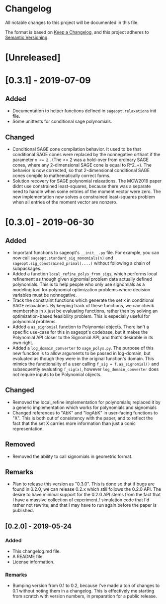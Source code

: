# Changelog
All notable changes to this project will be documented in this file.

The format is based on [Keep a Changelog](https://keepachangelog.com/en/1.0.0/),
and this project adheres to [Semantic Versioning](https://semver.org/spec/v2.0.0.html).

# [Unreleased]


# [0.3.1] - 2019-07-09
## Added
 - Documentation to helper functions defined in ``sageopt.relaxations`` init file.
 - Some unittests for conditional sage polynomials.
## Changed
 - Conditional SAGE cone compilation behavior. It used to be that conditional
 SAGE cones were replaced by the nonnegative orthant if the parameter ``m <= 2`` .
 (The <= 2 was a hold-over from ordinary SAGE cones, where any 2-dimensional SAGE cone
 is equal to R^2_+). The behavior is now corrected, so that 2-dimensional conditional
 SAGE cones compile to mathematically correct forms.
 - Solution recovery for SAGE polynomial relaxations. The MCW2019 paper didnt use
 constrained least-squares, because there was a separate need to handle when some
 entries of the moment vector were zero. The new implementation now solves a
 constrained least-squares problem when all entries of the moment vector are nonzero.


# [0.3.0] - 2019-06-30
## Added
 - Important functions to sageopt's ``__init__.py`` file.
 For example, you can now call ``sageopt.standard_sig_monomials(n)`` and
 ``sageopt.sig_constrained_primal(....)`` without following a chain of
 subpackages.
 - Added a function ``local_refine_polys_from_sigs``, which performs local refinement
   as though given signomial problem data actually defined polynomials. This
   is to help people who only use signomials as a modeling tool for polynomial
   optimization problems where decision variables must be nonnegative.
 - Track the constraint functions which generate the set ``X`` in conditional SAGE
  relaxations. By keeping track of these functions, we can check membership in ``X``
  just be evaluating functions, rather than by solving an optimization-based
  feasibility problem. This is especially useful for polynomial problems.
 - Added a ``as_signomial`` function to Polynomial objects. There isn't a specific
    use-case for this in sageopt's codebase, but it makes the Polynomial API closer
    to the Signomial API, and that's desirable in its own right.
 - Added a ``log_domain_converter`` to ``sage_polys.py``. The purpose of this new function
    is to allow arguments to be passed in log-domain, but evaluated as though they
    were in the original function's domain. This mimics the functionality of a user
    calling ``f_sig = f.as_signomial()`` and subsequently evaluating ``f_sig(x)``,
    however ``log_domain_converter`` does not require inputs to be Polynomial objects.
## Changed
 - Removed the local_refine implementation for polynomials; replaced
   it by a generic implementation which works for polynomials and signomials
 - Changed references to "AbK" and "logAbK" in user-facing functions to "X".
  This is both out of consistency with the paper, and to reflect the fact that
  the set X carries more information than just a conic representation.
## Removed
 - Removed the ability to call signomials in geometric format.
## Remarks
  - Plan to release this version as "0.3.0". This is done so that if bugs
  are found in 0.2.0, we can release 0.2.x which still follows the 0.2.0 API.
  The desire to have minimal support for the 0.2.0 API stems from the fact that
  I have a massive collection of experiment / simulation code that I'd rather
  not rewrite, and that I may have to run again before the paper is published.


## [0.2.0] - 2019-05-24
### Added
 - This changelog.md file.
 - A README file.
 - License information.
### Remarks
 - Bumping version from 0.1 to 0.2, because I've made a ton of changes to 0.1 without noting them in a changelog.
   This is effectively me starting from scratch with version numbers, in preparation for a public release.

